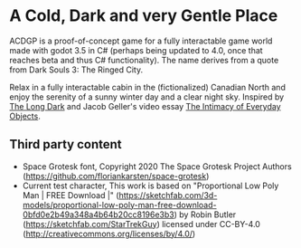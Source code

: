 # A Cold, Dark and very Gentle Place

ACDGP is a proof-of-concept game for a fully interactable game world made with godot 3.5 in C# (perhaps being updated to 4.0, once that reaches beta and thus C# functionality). The name derives from a quote from Dark Souls 3: The Ringed City.

Relax in a fully interactable cabin in the (fictionalized) Canadian North and enjoy the serenity of a sunny winter day and a clear night sky. Inspired by [The Long Dark](https://store.steampowered.com/app/305620/The_Long_Dark/) and Jacob Geller's video essay [The Intimacy of Everyday Objects](https://www.youtube.com/watch?v=G2MDVXPDNOM).

## Third party content

- Space Grotesk font,  Copyright 2020 The Space Grotesk Project Authors (https://github.com/floriankarsten/space-grotesk)
- Current test character, This work is based on "Proportional Low Poly Man | FREE Download |" (https://sketchfab.com/3d-models/proportional-low-poly-man-free-download-0bfd0e2b49a348a4b64b20cc8196e3b3) by Robin Butler (https://sketchfab.com/StarTrekGuy) licensed under CC-BY-4.0 (http://creativecommons.org/licenses/by/4.0/)
